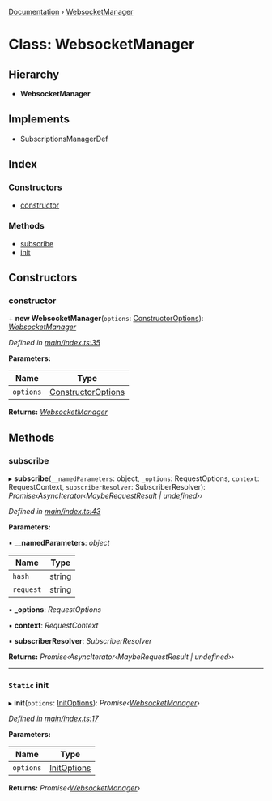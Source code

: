 [Documentation](../README.md) › [WebsocketManager](websocketmanager.md)

# Class: WebsocketManager

## Hierarchy

* **WebsocketManager**

## Implements

* SubscriptionsManagerDef

## Index

### Constructors

* [constructor](websocketmanager.md#constructor)

### Methods

* [subscribe](websocketmanager.md#subscribe)
* [init](websocketmanager.md#static-init)

## Constructors

###  constructor

\+ **new WebsocketManager**(`options`: [ConstructorOptions](../README.md#constructoroptions)): *[WebsocketManager](websocketmanager.md)*

*Defined in [main/index.ts:35](https://github.com/badbatch/graphql-box/blob/8635e1c/packages/websocket-manager/src/main/index.ts#L35)*

**Parameters:**

Name | Type |
------ | ------ |
`options` | [ConstructorOptions](../README.md#constructoroptions) |

**Returns:** *[WebsocketManager](websocketmanager.md)*

## Methods

###  subscribe

▸ **subscribe**(`__namedParameters`: object, `_options`: RequestOptions, `context`: RequestContext, `subscriberResolver`: SubscriberResolver): *Promise‹AsyncIterator‹MaybeRequestResult | undefined››*

*Defined in [main/index.ts:43](https://github.com/badbatch/graphql-box/blob/8635e1c/packages/websocket-manager/src/main/index.ts#L43)*

**Parameters:**

▪ **__namedParameters**: *object*

Name | Type |
------ | ------ |
`hash` | string |
`request` | string |

▪ **_options**: *RequestOptions*

▪ **context**: *RequestContext*

▪ **subscriberResolver**: *SubscriberResolver*

**Returns:** *Promise‹AsyncIterator‹MaybeRequestResult | undefined››*

___

### `Static` init

▸ **init**(`options`: [InitOptions](../README.md#initoptions)): *Promise‹[WebsocketManager](websocketmanager.md)›*

*Defined in [main/index.ts:17](https://github.com/badbatch/graphql-box/blob/8635e1c/packages/websocket-manager/src/main/index.ts#L17)*

**Parameters:**

Name | Type |
------ | ------ |
`options` | [InitOptions](../README.md#initoptions) |

**Returns:** *Promise‹[WebsocketManager](websocketmanager.md)›*
